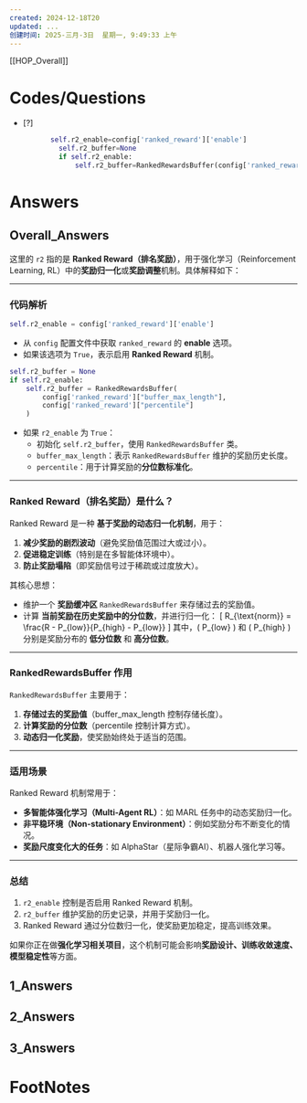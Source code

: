 ```yaml
---
created: 2024-12-18T20
updated: ...
创建时间: 2025-三月-3日  星期一, 9:49:33 上午
---
```

[[HOP_Overall]]



# Codes/Questions

- [?] 


```python
          self.r2_enable=config['ranked_reward']['enable']
            self.r2_buffer=None
            if self.r2_enable:
                self.r2_buffer=RankedRewardsBuffer(config['ranked_reward']["buffer_max_length"],config['ranked_reward']["percentile"])

```


# Answers

## Overall_Answers
这里的 `r2` 指的是 **Ranked Reward（排名奖励）**，用于强化学习（Reinforcement Learning, RL）中的**奖励归一化**或**奖励调整**机制。具体解释如下：

---

### **代码解析**
```python
self.r2_enable = config['ranked_reward']['enable']
```
- 从 `config` 配置文件中获取 `ranked_reward` 的 **enable** 选项。
- 如果该选项为 `True`，表示启用 **Ranked Reward** 机制。

```python
self.r2_buffer = None
if self.r2_enable:
    self.r2_buffer = RankedRewardsBuffer(
        config['ranked_reward']["buffer_max_length"],
        config['ranked_reward']["percentile"]
    )
```
- 如果 `r2_enable` 为 `True`：
  - 初始化 `self.r2_buffer`，使用 `RankedRewardsBuffer` 类。
  - `buffer_max_length`：表示 `RankedRewardsBuffer` 维护的奖励历史长度。
  - `percentile`：用于计算奖励的**分位数标准化**。

---

### **Ranked Reward（排名奖励）是什么？**
Ranked Reward 是一种 **基于奖励的动态归一化机制**，用于：
1. **减少奖励的剧烈波动**（避免奖励值范围过大或过小）。
2. **促进稳定训练**（特别是在多智能体环境中）。
3. **防止奖励塌陷**（即奖励信号过于稀疏或过度放大）。

其核心思想：
- 维护一个 **奖励缓冲区** `RankedRewardsBuffer` 来存储过去的奖励值。
- 计算 **当前奖励在历史奖励中的分位数**，并进行归一化：
  \[
  R_{\text{norm}} = \frac{R - P_{low}}{P_{high} - P_{low}}
  \]
  其中，\( P_{low} \) 和 \( P_{high} \) 分别是奖励分布的 **低分位数** 和 **高分位数**。

---

### **RankedRewardsBuffer 作用**
`RankedRewardsBuffer` 主要用于：
1. **存储过去的奖励值**（buffer_max_length 控制存储长度）。
2. **计算奖励的分位数**（percentile 控制计算方式）。
3. **动态归一化奖励**，使奖励始终处于适当的范围。

---

### **适用场景**
Ranked Reward 机制常用于：
- **多智能体强化学习（Multi-Agent RL）**：如 MARL 任务中的动态奖励归一化。
- **非平稳环境（Non-stationary Environment）**：例如奖励分布不断变化的情况。
- **奖励尺度变化大的任务**：如 AlphaStar（星际争霸AI）、机器人强化学习等。

---

### **总结**
1. `r2_enable` 控制是否启用 Ranked Reward 机制。
2. `r2_buffer` 维护奖励的历史记录，并用于奖励归一化。
3. Ranked Reward 通过分位数归一化，使奖励更加稳定，提高训练效果。

如果你正在做**强化学习相关项目**，这个机制可能会影响**奖励设计、训练收敛速度、模型稳定性**等方面。

## 1_Answers


## 2_Answers


## 3_Answers




# FootNotes
